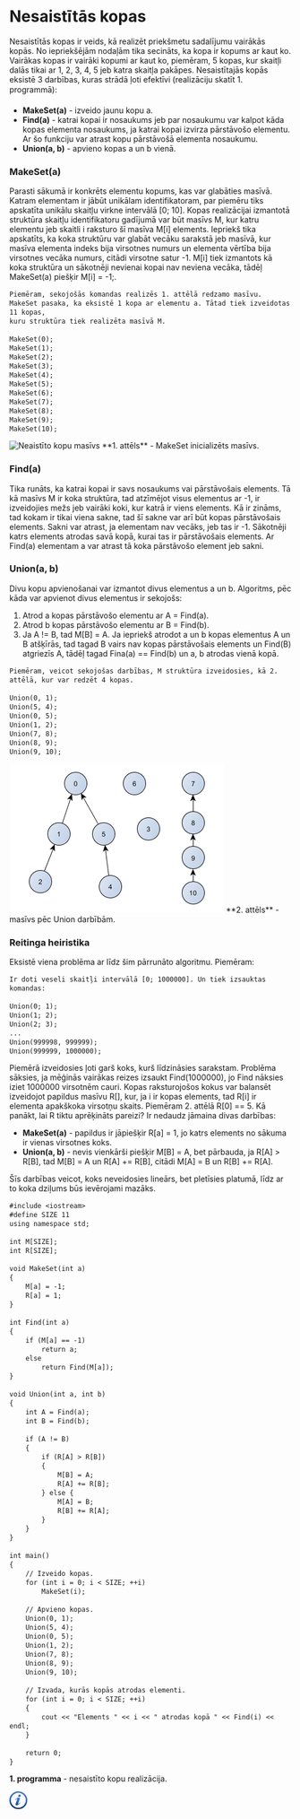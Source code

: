 # Nesaistītās kopas

Nesaistītās kopas ir veids, kā realizēt priekšmetu sadalījumu vairākās kopās. No iepriekšējām nodaļām tika secināts, ka kopa ir kopums ar kaut ko. Vairākas kopas ir vairāki kopumi ar kaut ko, piemēram, 5 kopas, kur skaitļi dalās tikai ar 1, 2, 3, 4, 5 jeb katra skaitļa pakāpes. Nesaistītajās kopās eksistē 3 darbības, kuras strādā ļoti efektīvi (realizāciju skatīt 1. programmā):

- **MakeSet(a)** - izveido jaunu kopu a.
- **Find(a)** - katrai kopai ir nosaukums jeb par nosaukumu var kalpot kāda kopas elementa nosaukums, ja katrai kopai izvirza pārstāvošo elementu. Ar šo funkciju var atrast kopu pārstāvošā elementa nosaukumu.
- **Union(a, b)** - apvieno kopas a un b vienā.

### MakeSet(a)

Parasti sākumā ir konkrēts elementu kopums, kas var glabāties masīvā. Katram elementam ir jābūt unikālam identifikatoram, par piemēru tiks apskatīta unikālu skaitļu virkne intervālā [0; 10]. Kopas realizācijai izmantotā struktūra skaitļu identifikatoru gadījumā var būt masīvs M, kur katru elementu jeb skaitli i raksturo šī masīva M[i] elements. Iepriekš tika apskatīts, ka koka struktūru var glabāt vecāku sarakstā jeb masīvā, kur masīva elementa indeks bija virsotnes numurs un elementa vērtība bija virsotnes vecāka numurs, citādi virsotne satur -1. M[i] tiek izmantots kā koka struktūra un sākotnēji nevienai kopai nav neviena vecāka, tādēļ MakeSet(a) piešķir M[i] = -1;.

```
Piemēram, sekojošās komandas realizēs 1. attēlā redzamo masīvu. 
MakeSet pasaka, ka eksistē 1 kopa ar elementu a. Tātad tiek izveidotas 11 kopas, 
kuru struktūra tiek realizēta masīvā M.

MakeSet(0);
MakeSet(1);
MakeSet(2);
MakeSet(3);
MakeSet(4);
MakeSet(5);
MakeSet(6);
MakeSet(7);
MakeSet(8);
MakeSet(9);
MakeSet(10);
```

<img alt="Neaistīto kopu masīvs" src="/media/theory/make_set.png" />
**1. attēls** - MakeSet inicializēts masīvs.

### Find(a)

Tika runāts, ka katrai kopai ir savs nosaukums vai pārstāvošais elements. Tā kā masīvs M ir koka struktūra, tad atzīmējot visus elementus ar -1, ir izveidojies mežs jeb vairāki koki, kur katrā ir viens elements. Kā ir zināms, tad kokam ir tikai viena sakne, tad šī sakne var arī būt kopas pārstāvošais elements. Sakni var atrast, ja elementam nav vecāks, jeb tas ir -1. Sākotnēji katrs elements atrodas savā kopā, kurai tas ir pārstāvošais elements. Ar Find(a) elementam a var atrast tā koka pārstāvošo element jeb sakni.

### Union(a, b)

Divu kopu apvienošanai var izmantot divus elementus a un b. Algoritms, pēc kāda var apvienot divus elementus ir sekojošs:

1. Atrod a kopas pārstāvošo elementu ar A = Find(a).
1. Atrod b kopas pārstāvošo elementu ar B = Find(b).
1. Ja A != B, tad M[B] = A. Ja iepriekš atrodot a un b kopas elementus A un B atšķīrās, tad tagad B vairs nav kopas pārstāvošais elements un Find(B) atgriezīs A, tādēļ tagad Fina(a) == Find(b) un a, b atrodas vienā kopā.

```
Piemēram, veicot sekojošas darbības, M struktūra izveidosies, kā 2. attēlā, kur var redzēt 4 kopas.

Union(0, 1);
Union(5, 4);
Union(0, 5);
Union(1, 2);
Union(7, 8);
Union(8, 9);
Union(9, 10);
```

<img alt="Neaistīto kopu masīvs" src="/media/theory/union.png" />
**2. attēls** - masīvs pēc Union darbībām.

### Reitinga heiristika

Eksistē viena problēma ar līdz šim pārrunāto algoritmu. Piemēram:

```
Ir doti veseli skaitļi intervālā [0; 1000000]. Un tiek izsauktas komandas:

Union(0; 1);
Union(1; 2);
Union(2; 3);
...
Union(999998, 999999);
Union(999999, 1000000);
```

Piemērā izveidosies ļoti garš koks, kurš līdzināsies sarakstam. Problēma sāksies, ja mēģinās vairākas reizes izsaukt Find(1000000), jo Find nāksies iziet 1000000 virsotnēm cauri. Kopas raksturojošos kokus var balansēt izveidojot papildus masīvu R[], kur, ja i ir kopas elements, tad R[i] ir elementa apakškoka virsotņu skaits. Piemēram 2. attēlā R[0] == 5. Kā panākt, lai R tiktu aprēķināts pareizi? Ir nedaudz jāmaina divas darbības:

- **MakeSet(a)** - papildus ir jāpiešķir R[a] = 1, jo katrs elements no sākuma ir vienas virsotnes koks.
- **Union(a, b)** - nevis vienkārši piešķir M[B] = A, bet pārbauda, ja R[A] > R[B], tad M[B] = A un R[A] += R[B], citādi M[A] = B un R[B] += R[A].

Šīs darbības veicot, koks neveidosies lineārs, bet pletīsies platumā, līdz ar to koka dziļums būs ievērojami mazāks.

```
#include <iostream>
#define SIZE 11
using namespace std;

int M[SIZE];
int R[SIZE];

void MakeSet(int a)
{
    M[a] = -1;
    R[a] = 1;
}

int Find(int a)
{
    if (M[a] == -1)
        return a;
    else
        return Find(M[a]);
}

void Union(int a, int b)
{
    int A = Find(a);
    int B = Find(b);

    if (A != B)
    {
        if (R[A] > R[B])
        {
            M[B] = A;
            R[A] += R[B];
        } else {
            M[A] = B;
            R[B] += R[A];
        }
    }
}

int main()
{
    // Izveido kopas.
    for (int i = 0; i < SIZE; ++i)
        MakeSet(i);

    // Apvieno kopas.
    Union(0, 1);
    Union(5, 4);
    Union(0, 5);
    Union(1, 2);
    Union(7, 8);
    Union(8, 9);
    Union(9, 10);

    // Izvada, kurās kopās atrodas elementi.
    for (int i = 0; i < SIZE; ++i)
    {
        cout << "Elements " << i << " atrodas kopā " << Find(i) << endl;
    }

    return 0;
}
```

**1. programma** - nesaistīto kopu realizācija.

<a href="http://en.wikipedia.org/wiki/Disjoint-set_data_structure" target="_blank">![Vairāk informācija](/media/theory/information.png)</a>